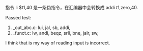 指令 li $t1,40 是一条伪指令，在汇编器中会转换成 addi $t1,$zero,40. 

Passed test: 
1. _out_abc.c: lui, jal, sb, addi, 
2. _funct.c: lw, andi, beqz, srli, bne, jalr, sw, 

I think that is my way of reading input is incorrect. 